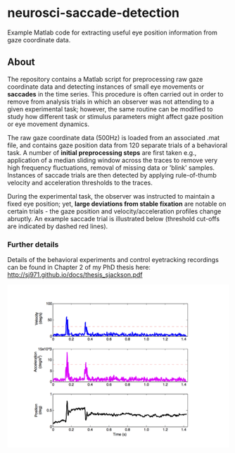 # neurosci-saccade-detection
Example Matlab code for extracting useful eye position information from gaze 
coordinate data.

## About
The repository contains a Matlab script for preprocessing raw gaze coordinate 
data and detecting instances of small eye movements or **saccades** in the time
series. This procedure is often carried out in order to remove from analysis trials 
in which an observer was not attending to a given experimental task; however, the same
routine can be modified to study how different task or stimulus parameters might affect
gaze position or eye movement dynamics.

The raw gaze coordinate data (500Hz) is loaded from an associated .mat file, and 
contains gaze position data from 120 separate trials of a behavioral task. A number
of **initial preprocessing steps** are first taken e.g., application of a median sliding 
window across the traces to remove very high frequency fluctuations, removal of missing 
data or 'blink' samples. Instances of saccade trials are then detected by applying 
rule-of-thumb velocity and acceleration thresholds to the traces. 

During the experimental task, the observer was instructed to maintain a fixed eye position; 
yet, **large deviations from stable fixation** are notable on certain trials - the gaze position 
and velocity/acceleration profiles change abruptly. An example saccade trial is illustrated 
below (threshold cut-offs are indicated by dashed red lines).

### Further details

Details of the behavioral experiments and control eyetracking recordings can be found in 
Chapter 2 of my PhD thesis here:                              
http://sj971.github.io/docs/thesis_sjackson.pdf

![Saccade detection](sample_saccade.png)
